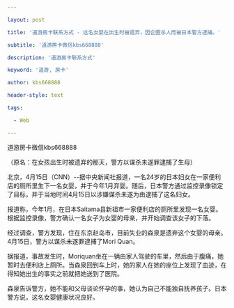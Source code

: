 ---
layout: post
title: '道游房卡联系方式 - 这名女婴在出生时被遗弃，因企图杀人而被日本警方逮捕。'
subtitle: '道游房卡微信kbs668888'
description: '道游房卡联系方式'
keyword: '道游, 房卡'
author: kbs668888
header-style: text
tags:
  - Web
---
道游房卡微信kbs668888

（原名：在女孩出生时被遗弃的那天，警方以谋杀未遂罪逮捕了生母）

北京，4月15日（CNN）--据中央新闻社报道，一名24岁的日本妇女在一家便利店的厕所里生下一名女婴，并于今年1月弃婴。随后，日本警方通过监控录像锁定了目标，并于当地时间4月15日以涉嫌谋杀未遂为由逮捕了这名妇女。

报道称，今年1月，在日本Saitama县新祖市一家便利店的厕所里发现一名女婴。根据监控录像，警方确认一名女子为女婴的母亲，并开始调查该女子的下落。

经过调查，警方发现，住在东京赵岛市，目前失业的森泉是遗弃这个女婴的母亲。4月15日，警方以谋杀未遂罪逮捕了Mori Quan。

据报道，事故发生时，Moriquan坐在一辆由家人驾驶的车里，然后由于腹痛，她暂时去便利店上厕所。当森泉回到车上时，她的家人在她的座位上发现了血迹，在得知她出生的事实之前就把她送到了医院。

森泉告诉警方，她不能和父母谈论怀孕的事，她认为自己不能独自抚养孩子。日本警方说，这名女婴健康状况良好。

